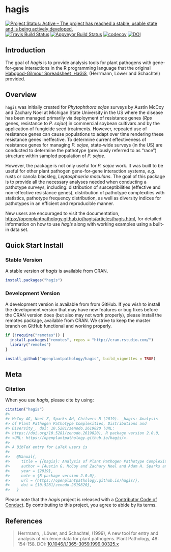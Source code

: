 
<!-- README.md is generated from README.Rmd. Please edit that file -->

# hagis

[![Project Status: Active – The project has reached a stable, usable
state and is being actively
developed.](https://www.repostatus.org/badges/latest/active.svg)](https://www.repostatus.org/#active)
[![Travis Build
Status](https://travis-ci.org/openplantpathology/hagis.svg?branch=master)](https://travis-ci.org/openplantpathology/hagis)
[![Appveyor Build
Status](https://ci.appveyor.com/api/projects/status/qhkacm5n9twor80c/branch/master?svg=true)](https://ci.appveyor.com/project/adamhsparks/hagis/branch/master)
[![codecov](https://codecov.io/gh/openplantpathology/hagis/branch/master/graph/badge.svg)](https://codecov.io/gh/openplantpathology/hagis)
[![DOI](https://zenodo.org/badge/164751172.svg)](https://zenodo.org/badge/latestdoi/164751172)

## Introduction

The goal of *hagis* is to provide analysis tools for plant pathogens
with gene-for-gene interactions in the R programming language that the
original [Habgood-Gilmour Spreadsheet,
HaGiS](https://onlinelibrary.wiley.com/doi/full/10.1046/j.1365-3059.1999.00325.x),
(Herrmann, Löwer and Schachtel) provided.

## Overview

`hagis` was initially created for *Phytophthora sojae* surveys by Austin
McCoy and Zachary Noel at Michigan State University in the US where the
disease has been managed primarily via deployment of resistance genes
(*Rps* genes, resistance to *P. sojae*) in commercial soybean cultivars
and by the application of fungicide seed treatments. However, repeated
use of resistance genes can cause populations to adapt over time
rendering these resistance genes ineffective. To determine current
effectiveness of resistance genes for managing *P. sojae*, state-wide
surveys (in the US) are conducted to determine the pathotype (previously
referred to as “race”) structure within sampled population of *P.
sojae*.

However, the package is not only useful for *P. sojae* work. It was
built to be useful for other plant pathogen gene-for-gene interaction
systems, *e.g.* rusts or canola blackleg, *Leptosphaeria maculans*. The
goal of this package is to provide all the necessary analyses needed
when conducting a pathotype surveys, including: distribution of
susceptibilities (effective and non-effective resistance genes),
distribution of pathotype complexities with statistics, pathotype
frequency distribution, as well as diversity indices for pathotypes in
an efficient and reproducible manner.

New users are encouraged to visit the documentation,
<https://openplantpathology.github.io/hagis/articles/hagis.html>, for
detailed information on how to use *hagis* along with working examples
using a built-in data set.

## Quick Start Install

### Stable Version

A stable version of *hagis* is available from CRAN.

``` r
install.packages("hagis")
```

### Development Version

A development version is available from from GitHub. If you wish to
install the development version that may have new features or bug fixes
before the CRAN version does (but also may not work properly), please
install the remotes package, available from CRAN. We strive to keep the
master branch on GitHub functional and working properly.

``` r
if (!require("remotes")) {
  install.packages("remotes", repos = "http://cran.rstudio.com/")
  library("remotes")
}

install_github("openplantpathology/hagis", build_vignettes = TRUE)
```

## Meta

### Citation

When you use *hagis*, please cite by using:

``` r
citation("hagis")
#> 
#> McCoy AG, Noel Z, Sparks AH, Chilvers M (2019). _hagis: Analysis
#> of Plant Pathogen Pathotype Complexities, Distributions and
#> Diversity_. doi: 10.5281/zenodo.2619820 (URL:
#> https://doi.org/10.5281/zenodo.2619820), R package version 2.0.0,
#> <URL: https://openplantpathology.github.io/hagis/>.
#> 
#> A BibTeX entry for LaTeX users is
#> 
#>   @Manual{,
#>     title = {{hagis}: Analysis of Plant Pathogen Pathotype Complexities, Distributions and Diversity},
#>     author = {Austin G. McCoy and Zachary Noel and Adam H. Sparks and Martin Chilvers},
#>     year = {2019},
#>     note = {R package version 2.0.0},
#>     url = {https://openplantpathology.github.io/hagis/},
#>     doi = {10.5281/zenodo.2619820},
#>   }
```

Please note that the *hagis* project is released with a [Contributor
Code of
Conduct](https://github.com/openplantpathology/hagis/blob/master/CODE_OF_CONDUCT.md).
By contributing to this project, you agree to abide by its terms.

## References

> Herrmann, , Löwer, and Schachtel, (1999), A new tool for entry and
> analysis of virulence data for plant pathogens. Plant Pathology, 48:
> 154-158. DOI:
> [10.1046/j.1365-3059.1999.00325.x](https://doi.org/10.1046/j.1365-3059.1999.00325.x)
